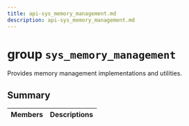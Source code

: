 ```yaml
---
title: api-sys_memory_management.md
description: api-sys_memory_management.md
---
```

# group `sys_memory_management` 

Provides memory management implementations and utilities.

## Summary

 Members                        | Descriptions                                
--------------------------------|---------------------------------------------

